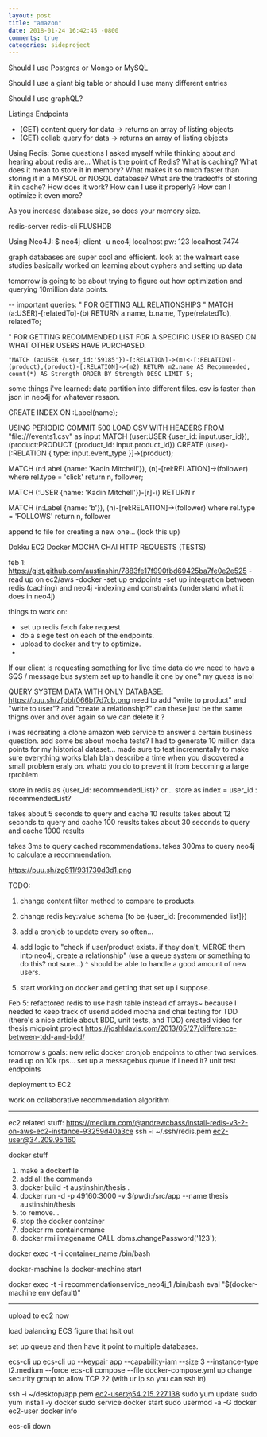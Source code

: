 ```yaml
---
layout: post
title: "amazon"
date: 2018-01-24 16:42:45 -0800
comments: true
categories: sideproject
---
```

Should I use Postgres or Mongo or MySQL

Should I use a giant big table or should I use many different entries

Should I use graphQL?

Listings Endpoints
  - (GET) content query for data  -> returns an array of listing objects
  - (GET) collab query for data -> returns an array of listing objects

<!-- more -->


Using Redis:
Some questions I asked myself while thinking about and hearing about redis are...
What is the point of Redis?
What is caching?
What does it mean to store it in memory?
What makes it so much faster than storing it in a MYSQL or NOSQL database?
What are the tradeoffs of storing it in cache?
How does it work?
How can I use it properly?
How can I optimize it even more?

As you increase database size, so does your memory size.

redis-server
redis-cli
FLUSHDB

Using Neo4J:
$ neo4j-client -u neo4j localhost
pw: 123
localhost:7474

graph databases are super cool and efficient.
look at the walmart case studies
basically worked on learning about cyphers and setting up data

tomorrow is going to be about trying to figure out how optimization and querying 10million data points.

--
important queries:
" FOR GETTING ALL RELATIONSHIPS "
MATCH (a:USER)-[relatedTo]-(b) RETURN a.name, b.name, Type(relatedTo), relatedTo;

" FOR GETTING RECOMMENDED LIST FOR A SPECIFIC USER ID BASED ON WHAT OTHER USERS HAVE PURCHASED.
```
"MATCH (a:USER {user_id:'59185'})-[:RELATION]->(m)<-[:RELATION]-(product),(product)-[:RELATION]->(m2) RETURN m2.name AS Recommended, count(*) AS Strength ORDER BY Strength DESC LIMIT 5;
```


some things i've learned:
data partition into different files.
csv is faster than json in neo4j for whatever resaon.

CREATE INDEX ON :Label(name);

USING PERIODIC COMMIT 500
LOAD CSV WITH HEADERS FROM "file:///events1.csv" as input
MATCH (user:USER  {user_id: input.user_id}), (product:PRODUCT {product_id: input.product_id})
CREATE (user)-[:RELATION { type: input.event_type }]->(product);

MATCH (n:Label {name: 'Kadin Mitchell'}),
(n)-[rel:RELATION]->(follower)
where rel.type = 'click'
return n, follower;

MATCH (:USER {name: 'Kadin Mitchell'})-[r]-()
RETURN r

MATCH (n:Label {name: 'b'}),
(n)-[rel:RELATION]->(follower)
where rel.type = 'FOLLOWS'
return n, follower

append to file for creating a new one... (look this up)

Dokku
EC2
Docker
MOCHA CHAI HTTP REQUESTS (TESTS)

feb 1:
https://gist.github.com/austinshin/7883fe17f990fbd69425ba7fe0e2e525
-read up on ec2/aws
-docker
-set up endpoints
-set up integration between redis (caching) and neo4j
-indexing and constraints (understand what it does in neo4j)

things to work on:
- set up redis fetch fake request
- do a siege test on each of the endpoints.
- upload to docker and try to optimize.
-

If our client is requesting something for live time data do we need to have a SQS / message bus system set up to handle it one by one?
my guess is no!

QUERY SYSTEM DATA WITH ONLY DATABASE:
https://puu.sh/zfpbl/066bf7d7cb.png
need to add "write to product" and "write to user"?
 and "create a relationship?"
 can these just be the same thigns over and over again so we can delete it ?


i was recreating a clone amazon web service to answer a certain business question.
add some bs about mocha tests?
I had to generate 10 million data points for my historical dataset...
made sure to test incrementally
to make sure everything works
blah blah
describe  a time when you discovered a small problem eraly on. whatd you do to prevent it from becoming a large rproblem

store in redis as {user_id: recommendedList}?
or... store as index = user_id : recommendedList?


takes about 5 seconds to query and cache 10 results
takes about 12 seconds to query and cache 100 reuslts
takes about 30 seconds to query and cache 1000 results

takes 3ms to query cached recommendations.
takes 300ms to query neo4j to calculate a recommendation.

https://puu.sh/zg611/931730d3d1.png


TODO:
1. change content filter method to compare to products.
2. change redis key:value schema (to be {user_id: [recommended list]})
3. add a cronjob to update every so often...
4. add logic to "check if user/product exists. if they don't, MERGE them into neo4j, create a relationship" (use a queue system or something to do this? not sure...)
^ should be able to handle a good amount of new users.

5. start working on docker and getting that set up i suppose.

Feb 5:
refactored redis to use hash table instead of arrays~ because I needed to keep track of userid
added mocha and chai testing for TDD (there's a nice article about BDD, unit tests, and TDD)
created video for thesis midpoint project
https://joshldavis.com/2013/05/27/difference-between-tdd-and-bdd/

tomorrow's goals:
new relic
docker
cronjob endpoints to other two services.
read up on 10k rps...
set up a messagebus queue if i need it?
unit test endpoints

deployment to EC2

work on collaborative recommendation algorithm


-------------
ec2 related stuff:
https://medium.com/@andrewcbass/install-redis-v3-2-on-aws-ec2-instance-93259d40a3ce
ssh -i ~/.ssh/redis.pem ec2-user@34.209.95.160

docker stuff

1. make a dockerfile
2. add all the commands
3. docker build -t austinshin/thesis .
4. docker run -d -p 49160:3000 -v $(pwd):/src/app --name thesis austinshin/thesis
5. to remove...
6. stop the docker container
7. docker rm containername
8. docker rmi imagename
CALL dbms.changePassword('123');


docker exec -t -i container_name /bin/bash

docker-machine ls
docker-machine start

docker exec -t -i recommendationservice_neo4j_1 /bin/bash
eval "$(docker-machine env default)"

----------------------------------
upload to ec2 now

load balancing
ECS
figure that hsit out

set up queue and then have it point to multiple databases.

ecs-cli up
ecs-cli up --keypair app --capability-iam --size 3 --instance-type t2.medium --force
ecs-cli compose --file docker-compose.yml up
change security group to allow TCP 22 (with ur ip so you can ssh in)

ssh -i ~/desktop/app.pem ec2-user@54.215.227.138
sudo yum update
sudo yum install -y docker
sudo service docker start
sudo usermod -a -G docker ec2-user
docker info


ecs-cli down
